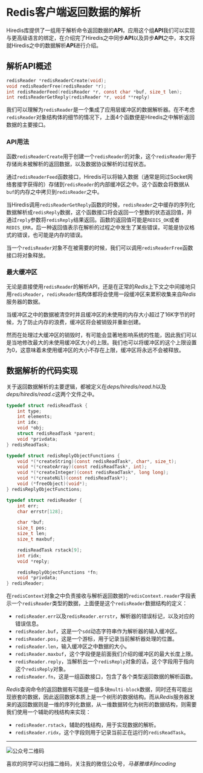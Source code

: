 # Redis客户端返回数据的解析

Hiredis库提供了一组用于解析命令返回数据的**API**，应用这个组**API**我们可以实现与更高级语言的绑定，在介绍完了Hiredis之中同步**API**以及异步**API**之中，本文将就Hiredis之中的数据解析**API**进行介绍。

## 解析API概述

```c
redisReader *redisReaderCreate(void);
void redisReaderFree(redisReader *r);
int redisReaderFeed(redisReader *r, const char *buf, size_t len);
int redisReaderGetReply(redisReader *r, void **reply)
```

我们可以理解为`redisReader`是一个集成了应用层缓冲区的数据解析器。在不考虑`redisReader`对象结构体的细节的情况下，上面4个函数便是Hiredis之中解析返回数据的主要接口。

### API用法

函数`redisReaderCreate`用于创建一个`redisReader`的对象，这个`redisReader`用于存储尚未被解析的返回数据，以及数据协议解析的过程状态。

通过`redisReaderFeed`函数接口，Hiredis可以将输入数据（通常是同过Socket网络套接字获得的）存储到`redisReader`的内部缓冲区之中。这个函数会将数据从`buf`的内存之中拷贝到`redisReader`之中。

当Hiredis调用`redisReaderGetReply`函数的时候，`redisReader`之中缓存的序列化数据解析成`redisReply`数据，这个函数接口将会返回一个整数的状态返回值，并通过`reply`参数将`redisReply`结果返回。函数的返回值可能是`REDIS_OK`或者`REDIS_ERR`，后一种返回值表示在解析的过程之中发生了某些错误，可能是协议格式的错误，也可能是内存的错误。

当一个`redisReader`对象不在被需要的时候，我们可以调用`redisReaderFree`函数接口将对象释放。

### 最大缓冲区

无论是直接使用`redisReader`的解析API，还是在正常的*Redis*上下文之中间接地只用`redisReader`，`redisReader`结构体都将会使用一段缓冲区来累积收集来自*Redis*服务器的数据。

当缓冲区之中的数据被清空时并且缓冲区的未使用的内存大小超过了16K字节的时候，为了防止内存的浪费，缓冲区将会被销毁并重新创建。

然而在处理过大缓冲区的销毁时，有可能会显著地影响系统的性能，因此我们可以是当地修改最大的未使用缓冲区大小的上限。我们也可以将缓冲区的这个上限设置为0，这意味着未使用缓冲区的大小不存在上限，缓冲区将永远不会被释放。

## 数据解析的代码实现

关于返回数据解析的主要逻辑，都被定义在*deps/hiredis/read.h*以及*deps/hiredis/read.c*这两个文件之中。

```c
typedef struct redisReadTask {
    int type;
    int elements;
    int idx;
    void *obj;
    struct redisReadTask *parent;
    void *privdata;
} redisReadTask;

typedef struct redisReplyObjectFunctions {
    void *(*createString)(const redisReadTask*, char*, size_t);
    void *(*createArray)(const redisReadTask*, int);
    void *(*createInteger)(const redisReadTask*, long long);
    void *(*createNil)(const redisReadTask*);
    void (*freeObject)(void*);
} redisReplyObjectFunctions;

typedef struct redisReader {
    int err;
    char errstr[128];

    char *buf;
    size_t pos;
    size_t len;
    size_t maxbuf;

    redisReadTask rstack[9];
    int ridx;
    void *reply;

    redisReplyObjectFunctions *fn;
    void *privdata;
} redisReader;
```

在`redisContext`对象之中负责接收与解析返回数据的`redisContext.reader`字段表示一个`redisReader`类型的数据，上面便是这个`redisReader`数据结构的定义：

- `redisReader.err`以及`redisReader.errstr`，解析器的错误标记，以及对应的错误信息。
- `redisReader.buf`，这是一个`sdd`动态字符串作为解析器的输入缓冲区。
- `redisReader.pos`，这是一个游标，用于记录当前解析器处理的位置。
- `redisReader.len`，输入缓冲区之中数据的大小。
- `redisReader.maxbuf`，这个字段便是前面我们介绍的缓冲区的最大长度上限。
- `redisReader.reply`，当解析出一个`redisReply`对象的话，这个字段用于指向这个`redisReply`对象。
- `redisReader.fn`，这是一组函数接口，包含了各个类型返回数据的解析函数。

*Redis*查询命令的返回数据有可能是一组多块`multi-block`数据，同时还有可能出现嵌套的数据，因此返回数据本质上是一个树形的数据结构。而从*Redis*服务器发来的返回数据则是一维的序列化数据，从一维数据转化为树形的数据结构，则需要我们使用一个辅助的栈结构来实现：

- `redisReader.rstack`，辅助的栈结构，用于实现数据的解析。
- `redisReader.ridx`，这个字段则用于记录当前正在运行的`redisReadTask`。

***

![公众号二维码](https://machiavelli-1301806039.cos.ap-beijing.myqcloud.com/qrcode_for_gh_836beef2355a_344.jpg)

喜欢的同学可以扫描二维码，关注我的微信公众号，*马基雅维利incoding*

